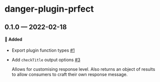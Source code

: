 # danger-plugin-prfect

## 0.1.0 — 2022-02-18

#### 🎁 Added

- Export plugin function types [#1](https://github.com/stormwarning/danger-plugin-prfect/pull/1)
- Add `checkTitle` output options [#3](https://github.com/stormwarning/danger-plugin-prfect/pull/3)
  
  Allows for customising response level. Also returns an object of results
  to allow consumers to craft their own response message.
